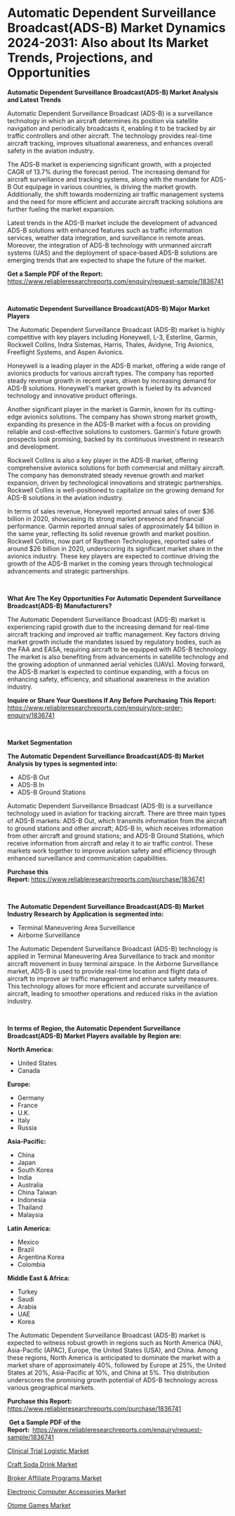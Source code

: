 <p><h1>Automatic Dependent Surveillance Broadcast(ADS-B) Market Dynamics 2024-2031: Also about Its Market Trends, Projections, and Opportunities</h1></p><p><strong>Automatic Dependent Surveillance Broadcast(ADS-B) Market Analysis and Latest Trends</strong></p>
<p><p>Automatic Dependent Surveillance Broadcast (ADS-B) is a surveillance technology in which an aircraft determines its position via satellite navigation and periodically broadcasts it, enabling it to be tracked by air traffic controllers and other aircraft. The technology provides real-time aircraft tracking, improves situational awareness, and enhances overall safety in the aviation industry.</p><p>The ADS-B market is experiencing significant growth, with a projected CAGR of 13.7% during the forecast period. The increasing demand for aircraft surveillance and tracking systems, along with the mandate for ADS-B Out equipage in various countries, is driving the market growth. Additionally, the shift towards modernizing air traffic management systems and the need for more efficient and accurate aircraft tracking solutions are further fueling the market expansion.</p><p>Latest trends in the ADS-B market include the development of advanced ADS-B solutions with enhanced features such as traffic information services, weather data integration, and surveillance in remote areas. Moreover, the integration of ADS-B technology with unmanned aircraft systems (UAS) and the deployment of space-based ADS-B solutions are emerging trends that are expected to shape the future of the market.</p></p>
<p><strong>Get a Sample PDF of the Report:&nbsp;</strong> <a href="https://www.reliableresearchreports.com/enquiry/request-sample/1836741">https://www.reliableresearchreports.com/enquiry/request-sample/1836741</a></p>
<p>&nbsp;</p>
<p><strong>Automatic Dependent Surveillance Broadcast(ADS-B) Major Market Players</strong></p>
<p><p>The Automatic Dependent Surveillance Broadcast (ADS-B) market is highly competitive with key players including Honeywell, L-3, Esterline, Garmin, Rockwell Collins, Indra Sistemas, Harris, Thales, Avidyne, Trig Avionics, Freeflight Systems, and Aspen Avionics.</p><p>Honeywell is a leading player in the ADS-B market, offering a wide range of avionics products for various aircraft types. The company has reported steady revenue growth in recent years, driven by increasing demand for ADS-B solutions. Honeywell's market growth is fueled by its advanced technology and innovative product offerings.</p><p>Another significant player in the market is Garmin, known for its cutting-edge avionics solutions. The company has shown strong market growth, expanding its presence in the ADS-B market with a focus on providing reliable and cost-effective solutions to customers. Garmin's future growth prospects look promising, backed by its continuous investment in research and development.</p><p>Rockwell Collins is also a key player in the ADS-B market, offering comprehensive avionics solutions for both commercial and military aircraft. The company has demonstrated steady revenue growth and market expansion, driven by technological innovations and strategic partnerships. Rockwell Collins is well-positioned to capitalize on the growing demand for ADS-B solutions in the aviation industry.</p><p>In terms of sales revenue, Honeywell reported annual sales of over $36 billion in 2020, showcasing its strong market presence and financial performance. Garmin reported annual sales of approximately $4 billion in the same year, reflecting its solid revenue growth and market position. Rockwell Collins, now part of Raytheon Technologies, reported sales of around $26 billion in 2020, underscoring its significant market share in the avionics industry. These key players are expected to continue driving the growth of the ADS-B market in the coming years through technological advancements and strategic partnerships.</p></p>
<p>&nbsp;</p>
<p><strong>What Are The Key Opportunities For Automatic Dependent Surveillance Broadcast(ADS-B) Manufacturers?</strong></p>
<p><p>The Automatic Dependent Surveillance Broadcast (ADS-B) market is experiencing rapid growth due to the increasing demand for real-time aircraft tracking and improved air traffic management. Key factors driving market growth include the mandates issued by regulatory bodies, such as the FAA and EASA, requiring aircraft to be equipped with ADS-B technology. The market is also benefiting from advancements in satellite technology and the growing adoption of unmanned aerial vehicles (UAVs). Moving forward, the ADS-B market is expected to continue expanding, with a focus on enhancing safety, efficiency, and situational awareness in the aviation industry.</p></p>
<p><strong>Inquire or Share Your Questions If Any Before Purchasing This Report:</strong> <a href="https://www.reliableresearchreports.com/enquiry/pre-order-enquiry/1836741">https://www.reliableresearchreports.com/enquiry/pre-order-enquiry/1836741</a></p>
<p>&nbsp;</p>
<p><strong>Market Segmentation</strong></p>
<p><strong>The Automatic Dependent Surveillance Broadcast(ADS-B) Market Analysis by types is segmented into:</strong></p>
<p><ul><li>ADS-B Out</li><li>ADS-B In</li><li>ADS-B Ground Stations</li></ul></p>
<p><p>Automatic Dependent Surveillance Broadcast (ADS-B) is a surveillance technology used in aviation for tracking aircraft. There are three main types of ADS-B markets: ADS-B Out, which transmits information from the aircraft to ground stations and other aircraft; ADS-B In, which receives information from other aircraft and ground stations; and ADS-B Ground Stations, which receive information from aircraft and relay it to air traffic control. These markets work together to improve aviation safety and efficiency through enhanced surveillance and communication capabilities.</p></p>
<p><strong>Purchase this Report:&nbsp;</strong><a href="https://www.reliableresearchreports.com/purchase/1836741">https://www.reliableresearchreports.com/purchase/1836741</a></p>
<p>&nbsp;</p>
<p><strong>The Automatic Dependent Surveillance Broadcast(ADS-B) Market Industry Research by Application is segmented into:</strong></p>
<p><ul><li>Terminal Maneuvering Area Surveillance</li><li>Airborne Surveillance</li></ul></p>
<p><p>The Automatic Dependent Surveillance Broadcast (ADS-B) technology is applied in Terminal Maneuvering Area Surveillance to track and monitor aircraft movement in busy terminal airspace. In the Airborne Surveillance market, ADS-B is used to provide real-time location and flight data of aircraft to improve air traffic management and enhance safety measures. This technology allows for more efficient and accurate surveillance of aircraft, leading to smoother operations and reduced risks in the aviation industry.</p></p>
<p>&nbsp;</p>
<p><strong>In terms of Region, the Automatic Dependent Surveillance Broadcast(ADS-B) Market Players available by Region are:</strong></p>
<p>
    <p> <strong> North America: </strong>
        <ul>
            <li>United States</li>
            <li>Canada</li>
        </ul>
        </p> 
    <p> <strong> Europe: </strong>
        <ul>
            <li>Germany</li>
            <li>France</li>
            <li>U.K.</li>
            <li>Italy</li>
            <li>Russia</li>
        </ul>
        </p> 
    <p> <strong> Asia-Pacific: </strong>
        <ul>
            <li>China</li>
            <li>Japan</li>
            <li>South Korea</li>
            <li>India</li>
            <li>Australia</li>
            <li>China Taiwan</li>
            <li>Indonesia</li>
            <li>Thailand</li>
            <li>Malaysia</li>
        </ul>
        </p> 
    <p> <strong> Latin America: </strong>
        <ul>
            <li>Mexico</li>
            <li>Brazil</li>
            <li>Argentina Korea</li>
            <li>Colombia</li>
        </ul>
        </p> 
    <p> <strong> Middle East & Africa: </strong>
        <ul>
            <li>Turkey</li>
            <li>Saudi</li>
            <li>Arabia</li>
            <li>UAE</li>
            <li>Korea</li>
        </ul>
    </p>
    </p>
<p><p>The Automatic Dependent Surveillance Broadcast (ADS-B) market is expected to witness robust growth in regions such as North America (NA), Asia-Pacific (APAC), Europe, the United States (USA), and China. Among these regions, North America is anticipated to dominate the market with a market share of approximately 40%, followed by Europe at 25%, the United States at 20%, Asia-Pacific at 10%, and China at 5%. This distribution underscores the promising growth potential of ADS-B technology across various geographical markets.</p></p>
<p><strong>Purchase this Report: </strong><a href="https://www.reliableresearchreports.com/purchase/1836741">https://www.reliableresearchreports.com/purchase/1836741</a></p>
<p>&nbsp;<strong>Get a Sample PDF of the Report:&nbsp;&nbsp;</strong><a href="https://www.reliableresearchreports.com/enquiry/request-sample/1836741">https://www.reliableresearchreports.com/enquiry/request-sample/1836741</a></p>
<p><strong></strong></p>
<p><p><a href="https://medium.com/@ruthmorales25/clinical-trial-logistic-market-trends-forecast-and-competitive-analysis-to-2031-ade50285d982">Clinical Trial Logistic Market</a></p><p><a href="https://github.com/Paul14Anderson63/Market-Research-Report-List-3/blob/main/craft-soda-drink-market.md">Craft Soda Drink Market</a></p><p><a href="https://medium.com/@anamariaagolli86/broker-affiliate-programs-market-insight-market-trends-growth-forecasted-from-2024-to-2031-d89399bb5cd1">Broker Affiliate Programs Market</a></p><p><a href="https://github.com/guneycigdem35/Market-Research-Report-List-2/blob/main/electronic-computer-accessories-market.md">Electronic Computer Accessories Market</a></p><p><a href="https://medium.com/@ruthmorales25/otome-games-market-furnishes-information-on-market-share-market-trends-and-market-growth-bd8947dbda09">Otome Games Market</a></p></p>